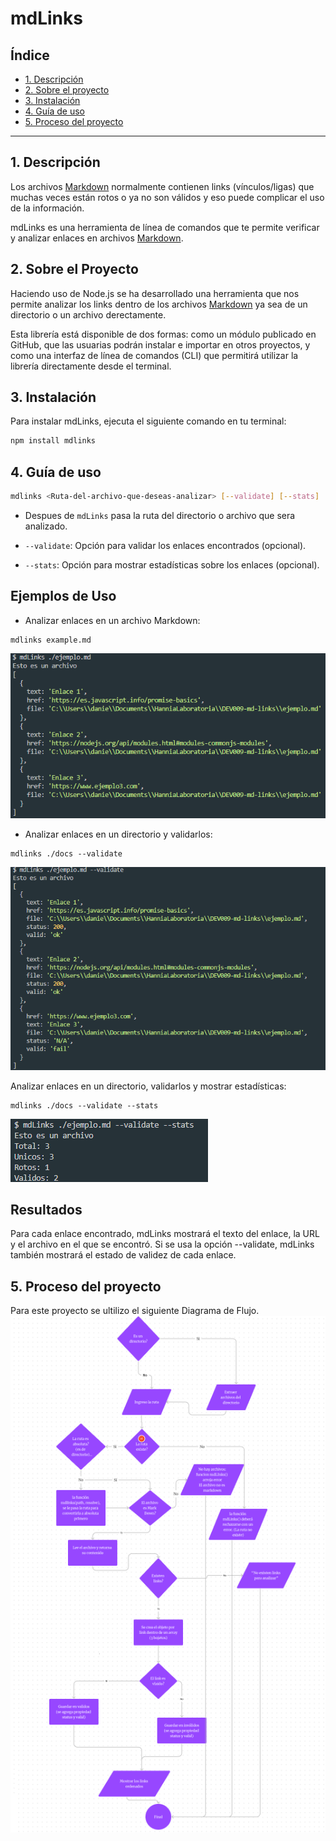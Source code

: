 # mdLinks

## Índice

* [1. Descripción](#1-Descripción)
* [2. Sobre el proyecto](#2-Sobre-el-proyecto)
* [3. Instalación](#3-Instalación)
* [4. Guía de uso](#4-Guía-de-uso)
* [5. Proceso del proyecto](#5-Planificación-del-proyecto)

***

## 1. Descripción

Los archivos [Markdown](https://es.wikipedia.org/wiki/Markdown)  normalmente contienen links (vínculos/ligas) que muchas veces están rotos o ya no son válidos y eso puede complicar el uso de la información. 

mdLinks es una herramienta de línea de comandos que te permite verificar y analizar enlaces en archivos [Markdown](https://es.wikipedia.org/wiki/Markdown).

## 2. Sobre el Proyecto 

Haciendo uso de Node.js se ha desarrollado una herramienta que nos permite analizar los links dentro de los archivos [Markdown](https://es.wikipedia.org/wiki/Markdown) ya sea de un directorio o un archivo derectamente. 



Esta librería
está disponible de dos formas: como un módulo publicado en GitHub, que las
usuarias podrán instalar e importar en otros proyectos, y como una interfaz
de línea de comandos (CLI) que permitirá utilizar la librería directamente
desde el terminal.

## 3. Instalación

Para instalar mdLinks, ejecuta el siguiente comando en tu terminal:

```bash
npm install mdlinks
```

## 4. Guía de uso
```bash
mdlinks <Ruta-del-archivo-que-deseas-analizar> [--validate] [--stats]
```
* Despues de `mdLinks` pasa la ruta del directorio o archivo que sera analizado.

* `--validate`: Opción para validar los enlaces encontrados (opcional).

* `--stats`: Opción para mostrar estadísticas sobre los enlaces (opcional).

## Ejemplos de Uso
- Analizar enlaces en un archivo Markdown:
```shell
mdlinks example.md
```
![milestones](./img/1ejemplo.png)
- Analizar enlaces en un directorio y validarlos:
```shell
mdlinks ./docs --validate
```
![milestones](./img/2validate.png)

Analizar enlaces en un directorio, validarlos y mostrar estadísticas:
```shell
mdlinks ./docs --validate --stats
```
![milestones](./img/validate-stats.png)
## Resultados
Para cada enlace encontrado, mdLinks mostrará el texto del enlace, la URL y el archivo en el que se encontró.
Si se usa la opción --validate, mdLinks también mostrará el estado de validez de cada enlace.

## 5. Proceso del proyecto
 
Para este proyecto se ultilizo el siguiente Diagrama de Flujo.
![milestones](./img/Pseudocodigo.png)
